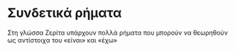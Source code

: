# Συνδετικά ρήματα

Στη γλώσσα Ζερίτα υπάρχουν πολλά ρήματα που μπορούν να θεωρηθούν ως αντίστοιχα του «είναι» και «έχω»
